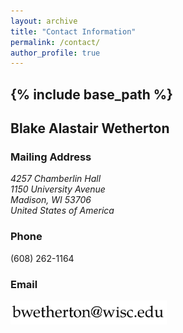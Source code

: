 ```yaml
---
layout: archive
title: "Contact Information"
permalink: /contact/
author_profile: true
---
```


{% include base_path %}
----

## Blake Alastair Wetherton

### Mailing Address

<address>
  4257 Chamberlin Hall<br /> 1150 University Avenue<br /> Madison, WI 53706<br /> United States of America
</address>

### Phone

(608) 262-1164

### Email

<img src="/images/email.png" alt="email" width="250px" height="38px">
